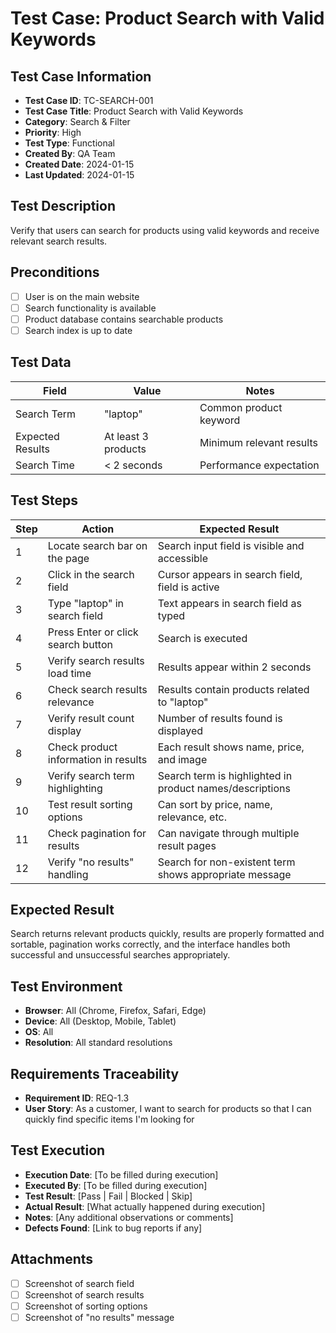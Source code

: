 # Test Case: Product Search with Valid Keywords

## Test Case Information

- **Test Case ID**: TC-SEARCH-001
- **Test Case Title**: Product Search with Valid Keywords
- **Category**: Search & Filter
- **Priority**: High
- **Test Type**: Functional
- **Created By**: QA Team
- **Created Date**: 2024-01-15
- **Last Updated**: 2024-01-15

## Test Description

Verify that users can search for products using valid keywords and receive relevant search results.

## Preconditions

- [ ] User is on the main website
- [ ] Search functionality is available
- [ ] Product database contains searchable products
- [ ] Search index is up to date

## Test Data

| Field            | Value               | Notes                    |
| ---------------- | ------------------- | ------------------------ |
| Search Term      | "laptop"            | Common product keyword   |
| Expected Results | At least 3 products | Minimum relevant results |
| Search Time      | < 2 seconds         | Performance expectation  |

## Test Steps

| Step | Action                               | Expected Result                                          |
| ---- | ------------------------------------ | -------------------------------------------------------- |
| 1    | Locate search bar on the page        | Search input field is visible and accessible             |
| 2    | Click in the search field            | Cursor appears in search field, field is active          |
| 3    | Type "laptop" in search field        | Text appears in search field as typed                    |
| 4    | Press Enter or click search button   | Search is executed                                       |
| 5    | Verify search results load time      | Results appear within 2 seconds                          |
| 6    | Check search results relevance       | Results contain products related to "laptop"             |
| 7    | Verify result count display          | Number of results found is displayed                     |
| 8    | Check product information in results | Each result shows name, price, and image                 |
| 9    | Verify search term highlighting      | Search term is highlighted in product names/descriptions |
| 10   | Test result sorting options          | Can sort by price, name, relevance, etc.                 |
| 11   | Check pagination for results         | Can navigate through multiple result pages               |
| 12   | Verify "no results" handling         | Search for non-existent term shows appropriate message   |

## Expected Result

Search returns relevant products quickly, results are properly formatted and sortable, pagination works correctly, and the interface handles both successful and unsuccessful searches appropriately.

## Test Environment

- **Browser**: All (Chrome, Firefox, Safari, Edge)
- **Device**: All (Desktop, Mobile, Tablet)
- **OS**: All
- **Resolution**: All standard resolutions

## Requirements Traceability

- **Requirement ID**: REQ-1.3
- **User Story**: As a customer, I want to search for products so that I can quickly find specific items I'm looking for

## Test Execution

- **Execution Date**: [To be filled during execution]
- **Executed By**: [To be filled during execution]
- **Test Result**: [Pass | Fail | Blocked | Skip]
- **Actual Result**: [What actually happened during execution]
- **Notes**: [Any additional observations or comments]
- **Defects Found**: [Link to bug reports if any]

## Attachments

- [ ] Screenshot of search field
- [ ] Screenshot of search results
- [ ] Screenshot of sorting options
- [ ] Screenshot of "no results" message

